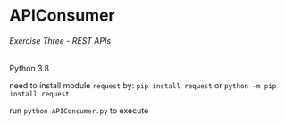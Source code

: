 # APIConsumer
###### Exercise Three - REST APIs

Python 3.8

need to install module `request` by: `pip install request`
or `python -m pip install request`

run `python APIConsumer.py` to execute
